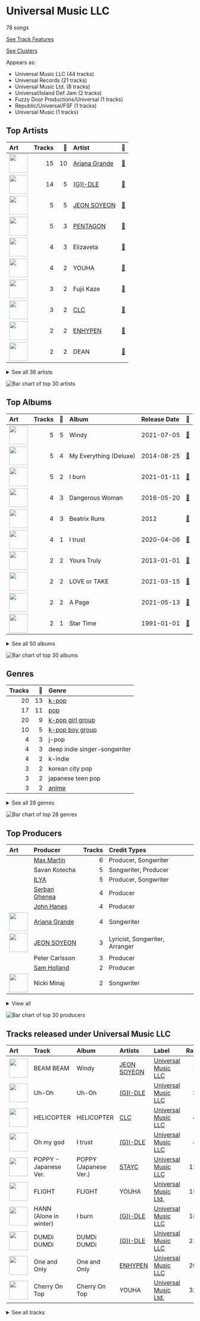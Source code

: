 # Universal Music LLC

78 songs

[See Track Features](audio_features.md)

[See Clusters](clusters/overview.md)

Appears as:
- Universal Music LLC (44 tracks)
- Universal Records (21 tracks)
- Universal Music Ltd. (8 tracks)
- Universal/Island Def Jam (2 tracks)
- Fuzzy Door Productions/Universal (1 tracks)
- Republic/Universal/FSF (1 tracks)
- Universal Music (1 tracks)

## Top Artists

| Art | Tracks | 💚 | Artist | 🔗 |
|:---|---:|---:|:---|:---|
| <img src="https://i.scdn.co/image/ab6761610000e5eb40b5c07ab77b6b1a9075fdc0" alt="" width="50" /> | 15 | 10 | [Ariana Grande](../../artists/ariana_grande/overview.md) | [🔗](https://open.spotify.com/artist/66CXWjxzNUsdJxJ2JdwvnR) |
| <img src="https://i.scdn.co/image/ab6761610000e5ebc112966f2a5abe5641abae6f" alt="" width="50" /> | 14 | 5 | [(G)I-DLE](../../artists/(g)i-dle/overview.md) | [🔗](https://open.spotify.com/artist/2AfmfGFbe0A0WsTYm0SDTx) |
| <img src="https://i.scdn.co/image/ab6761610000e5ebca842dde68f90b286bd3850e" alt="" width="50" /> | 5 | 5 | [JEON SOYEON](../../artists/jeon_soyeon/overview.md) | [🔗](https://open.spotify.com/artist/6Xg22wJOAcnvPUfk5WvODH) |
| <img src="https://i.scdn.co/image/ab6761610000e5eb7fd277fc83d7670dadb45790" alt="" width="50" /> | 5 | 3 | [PENTAGON](../../artists/pentagon/overview.md) | [🔗](https://open.spotify.com/artist/1wKpMkucynaTfG8lyPprYV) |
| <img src="https://i.scdn.co/image/ab6761610000e5eba454f0e9a4c7f464347e9cfa" alt="" width="50" /> | 4 | 3 | Elizaveta | [🔗](https://open.spotify.com/artist/2a9bCkqCkLvXM0s3uPvR7M) |
| <img src="https://i.scdn.co/image/ab6761610000e5eb258c6319f7a39c6e0a0f39de" alt="" width="50" /> | 4 | 2 | YOUHA | [🔗](https://open.spotify.com/artist/2lZFlNiQMLa2fuX3pkXcan) |
| <img src="https://i.scdn.co/image/ab6761610000e5ebc5a3e6e9027505f5cba5fdbc" alt="" width="50" /> | 3 | 2 | Fujii Kaze | [🔗](https://open.spotify.com/artist/6bDWAcdtVR3WHz2xtiIPUi) |
| <img src="https://i.scdn.co/image/ab6761610000e5eb123f438003920eced08e348d" alt="" width="50" /> | 3 | 2 | [CLC](../../artists/clc/overview.md) | [🔗](https://open.spotify.com/artist/6QyO41KctzGc70mVaVnXQO) |
| <img src="https://i.scdn.co/image/ab6761610000e5eb6a48a236a01fa62db8c7a6f6" alt="" width="50" /> | 2 | 2 | [ENHYPEN](../../artists/enhypen/overview.md) | [🔗](https://open.spotify.com/artist/5t5FqBwTcgKTaWmfEbwQY9) |
| <img src="https://i.scdn.co/image/ab6761610000e5eb0380068b5097515265c51f4b" alt="" width="50" /> | 2 | 2 | DEAN | [🔗](https://open.spotify.com/artist/3eCd0TZrBPm2n9cDG6yWfF) |


<details>
<summary>See all 36 artists</summary>

| Art | Tracks | 💚 | Artist | 🔗 |
|:---|---:|---:|:---|:---|
| <img src="https://i.scdn.co/image/ab6761610000e5eb24690a5cfac78c3ab19c1746" alt="" width="50" /> | 2 | 2 | Perfume | [🔗](https://open.spotify.com/artist/2XMxWKPKCxoLkSdpCViCnr) |
| <img src="https://i.scdn.co/image/ab6761610000e5eb5d1e7a339dc928b7e54c530c" alt="" width="50" /> | 2 | 2 | YUQI | [🔗](https://open.spotify.com/artist/22aCD8IrQZjcPgZw728QT6) |
| <img src="https://i.scdn.co/image/ab6761610000e5eb07a50f0a9a8f11e5a1102cbd" alt="" width="50" /> | 2 | 2 | Nicki Minaj | [🔗](https://open.spotify.com/artist/0hCNtLu0JehylgoiP8L4Gh) |
| <img src="https://i.scdn.co/image/ab6761610000e5eb158342aa8bb8a192c778f2a5" alt="" width="50" /> | 2 | 1 | James Brown | [🔗](https://open.spotify.com/artist/7GaxyUddsPok8BuhxN6OUW) |
| <img src="https://i.scdn.co/image/ab6761610000e5eb2e353dd3ed8f6d88521547c4" alt="" width="50" /> | 2 | 1 | TRI.BE | [🔗](https://open.spotify.com/artist/6BgYuNomEs12UIrnxhWE9a) |
| <img src="https://i.scdn.co/image/ab6761610000e5eb28c2dea644b78257ccfb4520" alt="" width="50" /> | 1 | 1 | Seth MacFarlane | [🔗](https://open.spotify.com/artist/79D4dipwR6scV8AN3dm7gW) |
| <img src="https://i.scdn.co/image/ab6761610000e5eb846662aa85d520b2442d3cd5" alt="" width="50" /> | 1 | 1 | [BIBI](../../artists/bibi/overview.md) | [🔗](https://open.spotify.com/artist/6UbmqUEgjLA6jAcXwbM1Z9) |
| <img src="https://i.scdn.co/image/ab6761610000e5eb698a6abf2897a8fc8283cc0c" alt="" width="50" /> | 1 | 1 | Iggy Azalea | [🔗](https://open.spotify.com/artist/5yG7ZAZafVaAlMTeBybKAL) |
| <img src="https://i.scdn.co/image/ab6761610000e5ebce5451b5cc60faf1992e969a" alt="" width="50" /> | 1 | 1 | Of Monsters and Men | [🔗](https://open.spotify.com/artist/4dwdTW1Lfiq0cM8nBAqIIz) |
| <img src="https://i.scdn.co/image/ab6761610000e5ebb38a96d85b0580670123280e" alt="" width="50" /> | 1 | 1 | ZUTOMAYO | [🔗](https://open.spotify.com/artist/38WbKH6oKAZskBhqDFA8Uj) |
| <img src="https://i.scdn.co/image/ab6761610000e5eb91f0dd753c09e051675a1ca6" alt="" width="50" /> | 1 | 1 | Jessie J | [🔗](https://open.spotify.com/artist/2gsggkzM5R49q6jpPvazou) |
| <img src="https://i.scdn.co/image/ab6761610000e5eb0bae7cfd3b32b10154e0b8b3" alt="" width="50" /> | 1 | 1 | [Sara Bareilles](../../artists/sara_bareilles/overview.md) | [🔗](https://open.spotify.com/artist/2Sqr0DXoaYABbjBo9HaMkM) |
| <img src="https://i.scdn.co/image/ab6761610000e5ebe5dd1c8bf12509d766212390" alt="" width="50" /> | 1 | 1 | Gaeko | [🔗](https://open.spotify.com/artist/0tkHE1pQ5ZCgQb8WZ0ba79) |
| <img src="https://i.scdn.co/image/ab67616d0000b2733e59f3e73b99ed248ab7bae2" alt="" width="50" /> | 1 | 1 | Lee Young Ji | [🔗](https://open.spotify.com/artist/0Y2AcMPMpeuPXtPQGVvRBq) |
| <img src="https://i.scdn.co/image/ab6761610000e5ebc3cd7dc428871e8985d62b9a" alt="" width="50" /> | 1 | 1 | Ellie Goulding | [🔗](https://open.spotify.com/artist/0X2BH1fck6amBIoJhDVmmJ) |
| <img src="https://i.scdn.co/image/ab6761610000e5eb784d2270653c1d5d1cf43778" alt="" width="50" /> | 1 | 1 | [STAYC](../../artists/stayc/overview.md) | [🔗](https://open.spotify.com/artist/01XYiBYaoMJcNhPokrg0l0) |
| <img src="https://i.scdn.co/image/ab67616d0000b27313023e6f4e0e2264338eeb14" alt="" width="50" /> | 1 | 0 | Liz Gillies | [🔗](https://open.spotify.com/artist/7pLntWGInZPQxc4kXxzzjB) |
| <img src="https://i.scdn.co/image/ab6761610000e5eb3bdc84aa8946d4d06fe2e144" alt="" width="50" /> | 1 | 0 | SEKAI NO OWARI | [🔗](https://open.spotify.com/artist/7HwzlRPa9Ad0I8rK0FPzzK) |
| <img src="https://i.scdn.co/image/ab6761610000e5ebba51bae36c3e40b129f925fe" alt="" width="50" /> | 1 | 0 | Kawaguchi Yurina | [🔗](https://open.spotify.com/artist/3snqW31jInsZwoYRZTaixr) |
| <img src="https://i.scdn.co/image/ab6761610000e5eb86b13e4d2e65ebf694384ef4" alt="" width="50" /> | 1 | 0 | John Williams | [🔗](https://open.spotify.com/artist/3dRfiJ2650SZu6GbydcHNb) |
| <img src="https://i.scdn.co/image/ab6761610000e5ebd642648235ebf3460d2d1f6a" alt="" width="50" /> | 1 | 0 | [BTS](../../artists/bts/overview.md) | [🔗](https://open.spotify.com/artist/3Nrfpe0tUJi4K4DXYWgMUX) |
| <img src="https://i.scdn.co/image/9f18124c9c8b2c4071cdd7baf5ceffd6eed7b839" alt="" width="50" /> | 1 | 0 | James Brown & The Famous Flames | [🔗](https://open.spotify.com/artist/32r72WOqqRO1DtSznId7Lr) |
| <img src="https://i.scdn.co/image/ab6761610000e5ebf801e3d9ecb568a1c3c62393" alt="" width="50" /> | 1 | 0 | Zedd | [🔗](https://open.spotify.com/artist/2qxJFvFYMEDqd7ui6kSAcq) |
| <img src="https://i.scdn.co/image/ab6761610000e5eb09336dcd62a6e91e49e0a0f4" alt="" width="50" /> | 1 | 0 | BTOB | [🔗](https://open.spotify.com/artist/2hcsKca6hCfFMwwdbFvenJ) |
| <img src="https://i.scdn.co/image/ab6761610000e5eb0e75f2e6bee76a3cea21cd51" alt="" width="50" /> | 1 | 0 | TAEMIN | [🔗](https://open.spotify.com/artist/13rF01aOogvnkuQXOlgTW8) |
| <img src="https://i.scdn.co/image/ab6761610000e5eb771aebd54ce149b97c0bb971" alt="" width="50" /> | 1 | 0 | [THE BOYZ](../../artists/the_boyz/overview.md) | [🔗](https://open.spotify.com/artist/0CmvFWTX9zmMNCUi6fHtAx) |

</details>


![Bar chart of top 30 artists](../../images/labels/universal_music_llc/artists.png)

## Top Albums

| Art | Tracks | 💚 | Album | Release Date | 🔗 |
|:---|---:|---:|:---|:---|:---|
| <img src="https://i.scdn.co/image/ab67616d0000b273ed56e93fba864c231be87d65" alt="" width="50" /> | 5 | 5 | Windy | 2021-07-05 | [🔗](https://open.spotify.com/album/1lv92CIVZbB2BsHmIx7qJf) |
| <img src="https://i.scdn.co/image/ab67616d0000b273deec12a28d1e336c5052e9aa" alt="" width="50" /> | 5 | 4 | My Everything (Deluxe) | 2014-08-25 | [🔗](https://open.spotify.com/album/6EVYTRG1drKdO8OnIQBeEj) |
| <img src="https://i.scdn.co/image/ab67616d0000b273fb9108286103eac3d310e290" alt="" width="50" /> | 5 | 2 | I burn | 2021-01-11 | [🔗](https://open.spotify.com/album/3ma5amx5s3l1NKoWNHaMYe) |
| <img src="https://i.scdn.co/image/ab67616d0000b273628d506d5bddb09099db242c" alt="" width="50" /> | 4 | 3 | Dangerous Woman | 2016-05-20 | [🔗](https://open.spotify.com/album/3pdKKSqqLVIKmRTGw0x2N7) |
| <img src="https://i.scdn.co/image/ab67616d0000b273156f329b3c2b3ce752d9e614" alt="" width="50" /> | 4 | 3 | Beatrix Runs | 2012 | [🔗](https://open.spotify.com/album/7HsPaYQbCYnxosF5WiSlEA) |
| <img src="https://i.scdn.co/image/ab67616d0000b273664020dc5b2af2d454ffa2d4" alt="" width="50" /> | 4 | 1 | I trust | 2020-04-06 | [🔗](https://open.spotify.com/album/57sl8AvqVqm4Fadre0z8FQ) |
| <img src="https://i.scdn.co/image/ab67616d0000b2734bb9f35da9ff34b1e2314d8e" alt="" width="50" /> | 2 | 2 | Yours Truly | 2013-01-01 | [🔗](https://open.spotify.com/album/5xSvNPstcxHtR4ap2vvN8A) |
| <img src="https://i.scdn.co/image/ab67616d0000b2733fe0e026d4043e5d62c81328" alt="" width="50" /> | 2 | 2 | LOVE or TAKE | 2021-03-15 | [🔗](https://open.spotify.com/album/5iu1d69dqEo9UaKpZDYoIV) |
| <img src="https://i.scdn.co/image/ab67616d0000b273cf122fa2dd2c23dcc79f7c51" alt="" width="50" /> | 2 | 2 | A Page | 2021-05-13 | [🔗](https://open.spotify.com/album/7jmRVFWYCVgx2OEC1ZQJH8) |
| <img src="https://i.scdn.co/image/ab67616d0000b273818c45ca29446e7352ba187f" alt="" width="50" /> | 2 | 1 | Star Time | 1991-01-01 | [🔗](https://open.spotify.com/album/2yuTyv0L51qvYuI5RIktlA) |


<details>
<summary>See all 50 albums</summary>

| Art | Tracks | 💚 | Album | Release Date | 🔗 |
|:---|---:|---:|:---|:---|:---|
| <img src="https://i.scdn.co/image/ab67616d0000b273c5011613476079ff2498bf4a" alt="" width="50" /> | 2 | 1 | HELICOPTER | 2020-09-02 | [🔗](https://open.spotify.com/album/1uwfxRAhW1hxclCVkzku8d) |
| <img src="https://i.scdn.co/image/ab67616d0000b27357a6f5928952c277c4407f98" alt="" width="50" /> | 2 | 0 | love you more, | 2022-08-25 | [🔗](https://open.spotify.com/album/3g2OiEeQKfggUe6ViYeLSC) |
| <img src="https://i.scdn.co/image/ab67616d0000b2730c053ee476f7ce576369241e" alt="" width="50" /> | 2 | 0 | Christmas Kisses | 2013-01-01 | [🔗](https://open.spotify.com/album/5MfeQZrrNfMqcaq03U9qOr) |
| <img src="https://i.scdn.co/image/ab67616d0000b273ced490e566f828ee9ca8d263" alt="" width="50" /> | 1 | 1 | 潜潜話 | 2019-10-29 | [🔗](https://open.spotify.com/album/4myzXA54fPm89hpW41YkOS) |
| <img src="https://i.scdn.co/image/ab67616d0000b273da0376db6b1c5562ab8f5b29" alt="" width="50" /> | 1 | 1 | WE:TH | 2020-10-12 | [🔗](https://open.spotify.com/album/1ASYbBYBwV6Rcfc2ycqmlK) |
| <img src="https://i.scdn.co/image/ab67616d0000b273f120cb333f68365ee0195cb6" alt="" width="50" /> | 1 | 1 | W.A.Y | 2023-02-14 | [🔗](https://open.spotify.com/album/7iidKsHRHGmJ1tAMz8tvZo) |
| <img src="https://i.scdn.co/image/ab67616d0000b27363c22b0fbe7426efcf5f86e6" alt="" width="50" /> | 1 | 1 | Uh-Oh | 2019-06-26 | [🔗](https://open.spotify.com/album/3PzrNuMGWGpp8WOfrmpkaU) |
| <img src="https://i.scdn.co/image/ab67616d0000b2739d7610ec7724bad4e6c9e499" alt="" width="50" /> | 1 | 1 | POPPY (Japanese Ver.) | 2022-11-16 | [🔗](https://open.spotify.com/album/2nei1QXcpDotdoMz3IQxr4) |
| <img src="https://i.scdn.co/image/ab67616d0000b273379ddd38212be64d41e7250f" alt="" width="50" /> | 1 | 1 | One and Only | 2023-07-11 | [🔗](https://open.spotify.com/album/5LGe47qZJTNwtM8gUfT7Mx) |
| <img src="https://i.scdn.co/image/ab67616d0000b273cb3f67e8026e2e493a1e8262" alt="" width="50" /> | 1 | 1 | My Head Is An Animal | 2012-01-01 | [🔗](https://open.spotify.com/album/4p9dVvZDaZliSjTCbFRhJy) |
| <img src="https://i.scdn.co/image/ab67616d0000b273913c7a28b9dbce0ec35a7045" alt="" width="50" /> | 1 | 1 | Music Is Better Than Words | 2011-01-01 | [🔗](https://open.spotify.com/album/6VojJdbXviFkMuemAQ2Ivo) |
| <img src="https://i.scdn.co/image/ab67616d0000b27396e164f0c5aac83148bb8f24" alt="" width="50" /> | 1 | 1 | LEVEL3 | 2013-10-16 | [🔗](https://open.spotify.com/album/2DdXcewGp8Akqutak3yLDg) |
| <img src="https://i.scdn.co/image/ab67616d0000b27393f551abf615209c537fb4d4" alt="" width="50" /> | 1 | 1 | Kirari Remixes (Asia Edition) | 2022-01-14 | [🔗](https://open.spotify.com/album/2OXwORzPU4tm1Skiv6l9KT) |
| <img src="https://i.scdn.co/image/ab67616d0000b27322805a1b17e41ae357bd98bc" alt="" width="50" /> | 1 | 1 | HELP EVER HURT NEVER | 2020-05-20 | [🔗](https://open.spotify.com/album/1OojCidx0eoPKch2M0Kz31) |
| <img src="https://i.scdn.co/image/ab67616d0000b2737aa30221d9dbc1271bae1b05" alt="" width="50" /> | 1 | 1 | GAME | 2008 | [🔗](https://open.spotify.com/album/6kzdxF5o6XpDNTLVVdjoMj) |
| <img src="https://i.scdn.co/image/ab67616d0000b273d6ec808748fa5b0c2d3a6618" alt="" width="50" /> | 1 | 1 | Focus | 2015-10-30 | [🔗](https://open.spotify.com/album/3IGM1sXYke2UGII2DORrof) |
| <img src="https://i.scdn.co/image/ab67616d0000b2736cd9798b6ace10ff98d1abdd" alt="" width="50" /> | 1 | 1 | Fifty Shades Freed (Original Motion Picture Soundtrack) | 2018-02-09 | [🔗](https://open.spotify.com/album/4w0N1CaZwQ5RPIuawqlYyy) |
| <img src="https://i.scdn.co/image/ab67616d0000b273cbcd67f202be276ccda69ab3" alt="" width="50" /> | 1 | 1 | FLIGHT | 2023-10-17 | [🔗](https://open.spotify.com/album/079CeHOeWqD0AUwmPUIhXv) |
| <img src="https://i.scdn.co/image/ab67616d0000b2732ca65c45697e473a0d9d1711" alt="" width="50" /> | 1 | 1 | Devil | 2019-09-06 | [🔗](https://open.spotify.com/album/1HpLXN8RRy1lHO3jckCTkN) |
| <img src="https://i.scdn.co/image/ab67616d0000b2736080e2389dee3e57f00ccc69" alt="" width="50" /> | 1 | 1 | DUMDi DUMDi | 2020-08-03 | [🔗](https://open.spotify.com/album/0NC6QFvAc9H9r5iov9QwjK) |
| <img src="https://i.scdn.co/image/ab67616d0000b273058833119cfac69bc09b11a2" alt="" width="50" /> | 1 | 1 | DIE 4 YOU | 2023-11-18 | [🔗](https://open.spotify.com/album/0FMkdX3YNx7Ez7pv3XRGzr) |
| <img src="https://i.scdn.co/image/ab67616d0000b273a27cc2d12832101090ab0363" alt="" width="50" /> | 1 | 1 | Cherry On Top | 2021-08-10 | [🔗](https://open.spotify.com/album/7sEDri9xLbg6a27CPoD1v2) |
| <img src="https://i.scdn.co/image/ab67616d0000b273715d1b4d21f0ca40a8e95840" alt="" width="50" /> | 1 | 1 | Always | 2022-02-21 | [🔗](https://open.spotify.com/album/0kwAgLzLnzQxaKcdubyaMh) |
| <img src="https://i.scdn.co/image/ab67616d0000b27318974569625e8449a5497ef3" alt="" width="50" /> | 1 | 1 | 130 Mood : TRBL | 2016-03-25 | [🔗](https://open.spotify.com/album/1MW3txTS49ZGvyLi0fziLU) |
| <img src="https://i.scdn.co/image/ab67616d0000b273dbd5c6e6e365a3e70832780d" alt="" width="50" /> | 1 | 0 | さよならひとり | 2016-07-27 | [🔗](https://open.spotify.com/album/0VOMzswFy3fFsOb1tYs1Wd) |
| <img src="https://i.scdn.co/image/ab67616d0000b27358870b3abb0ff43e5948c912" alt="" width="50" /> | 1 | 0 | i'M THE TREND | 2020-07-07 | [🔗](https://open.spotify.com/album/03TbZLPSRsHWX11umzK4qf) |
| <img src="https://i.scdn.co/image/ab67616d0000b27350ca782144d408e0c3ab2b7a" alt="" width="50" /> | 1 | 0 | Universe : The Black Hall | 2020-02-12 | [🔗](https://open.spotify.com/album/7KrRT3DMomHHFtRCdK6sPs) |
| <img src="https://i.scdn.co/image/ab67616d0000b2736204faea5f69bf8179ba88ee" alt="" width="50" /> | 1 | 0 | THE BOYZ 2ND ALBUM [PHANTASY] Pt.1 Christmas In August | 2023-08-07 | [🔗](https://open.spotify.com/album/7EsdmjxUU6xb2SGBknai9b) |
| <img src="https://i.scdn.co/image/ab67616d0000b273a1db745e63940bc06985dea5" alt="" width="50" /> | 1 | 0 | Santa Tell Me | 2014-11-24 | [🔗](https://open.spotify.com/album/27MNgBEnLCKoafz1g2Zu97) |
| <img src="https://i.scdn.co/image/ab67616d0000b2730b6ab2f6b02f2a9e6713b47d" alt="" width="50" /> | 1 | 0 | SUM(ME:R) | 2019-07-17 | [🔗](https://open.spotify.com/album/4hlhRlDPvdfc7hQoD8gxZ1) |
| <img src="https://i.scdn.co/image/ab67616d0000b273da9c76ed020a7894443a3f97" alt="" width="50" /> | 1 | 0 | MAP OF THE SOUL : 7 ~ THE JOURNEY ~ | 2020-07-14 | [🔗](https://open.spotify.com/album/1nScVw87kRJiT2bg2Kswhp) |
| <img src="https://i.scdn.co/image/ab67616d0000b2737bc73fff9f3787c1d8a23167" alt="" width="50" /> | 1 | 0 | Look At Me | 2022-03-21 | [🔗](https://open.spotify.com/album/3mp41Up4LNhAVLGxl7BAUR) |
| <img src="https://i.scdn.co/image/ab67616d0000b2739e16930796a07f1195002389" alt="" width="50" /> | 1 | 0 | LOVE ALL SERVE ALL | 2022-03-23 | [🔗](https://open.spotify.com/album/7Ip9X7pnkhJ4cwDoBnvneD) |
| <img src="https://i.scdn.co/image/ab67616d0000b27303611decaac95320f5549cec" alt="" width="50" /> | 1 | 0 | LEVIOSA | 2022-08-09 | [🔗](https://open.spotify.com/album/6ORQnWLnQLERhWhA3ON2Z5) |
| <img src="https://i.scdn.co/image/ab67616d0000b2734ff1d54536f86d8f9c912efa" alt="" width="50" /> | 1 | 0 | LATATA (English Ver.) | 2020-05-15 | [🔗](https://open.spotify.com/album/0tM1Pr6hTKBNJEyLSft1Fs) |
| <img src="https://i.scdn.co/image/ab67616d0000b27334222e48d075ace5ed2c2e9e" alt="" width="50" /> | 1 | 0 | Jurassic Park (Soundtrack) | 1993-01-01 | [🔗](https://open.spotify.com/album/1PgeYPKQY9H5pxHGJa5izY) |
| <img src="https://i.scdn.co/image/ab67616d0000b273c813101657895c26f990b719" alt="" width="50" /> | 1 | 0 | I Got You (I Feel Good) | 1966-02-01 | [🔗](https://open.spotify.com/album/5UqTOjkfRMzkORwpeOWtt3) |
| <img src="https://i.scdn.co/image/ab67616d0000b2733e94f2b2c3303120be19210b" alt="" width="50" /> | 1 | 0 | Habit | 2022-04-28 | [🔗](https://open.spotify.com/album/690rpRAbQW5LNPrbP27M9U) |
| <img src="https://i.scdn.co/image/ab67616d0000b273cdfed2bbb2b83cccff253f54" alt="" width="50" /> | 1 | 0 | HWAA | 2021-01-27 | [🔗](https://open.spotify.com/album/1M1d5bzsGhY2JOVD2AU29G) |
| <img src="https://i.scdn.co/image/ab67616d0000b2739cbfec319f493499b31fba46" alt="" width="50" /> | 1 | 0 | 4U : OUTSIDE | 2021-08-30 | [🔗](https://open.spotify.com/album/6aS3GtElkkgThSwtC9usiA) |

</details>


![Bar chart of top 30 albums](../../images/labels/universal_music_llc/albums.png)

## Genres

| Tracks | 💚 | Genre |
|---:|---:|:---|
| 20 | 13 | [k-pop](../../genres/k-pop/overview.md) |
| 17 | 11 | [pop](../../genres/pop/overview.md) |
| 20 | 9 | [k-pop girl group](../../genres/k-pop_girl_group/overview.md) |
| 10 | 5 | [k-pop boy group](../../genres/k-pop_boy_group/overview.md) |
| 4 | 3 | j-pop |
| 4 | 3 | deep indie singer-songwriter |
| 4 | 2 | k-indie |
| 3 | 2 | korean city pop |
| 3 | 2 | japanese teen pop |
| 3 | 2 | [anime](../../genres/anime/overview.md) |


<details>
<summary>See all 28 genres</summary>

| Tracks | 💚 | Genre |
|---:|---:|:---|
| 2 | 2 | picopop |
| 2 | 2 | metropopolis |
| 2 | 2 | [korean r&b](../../genres/korean_r_b/overview.md) |
| 2 | 2 | japanese electropop |
| 2 | 2 | j-pop girl group |
| 2 | 2 | j-idol |
| 2 | 2 | bitpop |
| 3 | 1 | [soul](../../genres/soul/overview.md) |
| 2 | 1 | [vocal jazz](../../genres/vocal_jazz/overview.md) |
| 2 | 1 | funk |
| 1 | 1 | [uk pop](../../genres/uk_pop/overview.md) |
| 1 | 1 | stomp and holler |
| 1 | 1 | [modern rock](../../genres/modern_rock/overview.md) |
| 1 | 1 | indietronica |
| 1 | 1 | folk-pop |
| 1 | 1 | [dance pop](../../genres/dance_pop/overview.md) |
| 1 | 0 | [soundtrack](../../genres/soundtrack/overview.md) |
| 1 | 0 | orchestral soundtrack |

</details>


![Bar chart of top 28 genres](../../images/labels/universal_music_llc/genres.png)

## Top Producers

| Art | Producer | Tracks | Credit Types |
|:---|:---|---:|:---|
| | [Max Martin](../../producers/max_martin/overview.md) | 6 | Producer, Songwriter |
| | Savan Kotecha | 5 | Songwriter, Producer |
| | [ILYA](../../producers/ilya/overview.md) | 5 | Producer, Songwriter |
| | [Serban Ghenea](../../producers/serban_ghenea/overview.md) | 4 | Producer |
| | [John Hanes](../../producers/john_hanes/overview.md) | 4 | Producer |
| <img src="https://i.scdn.co/image/ab6761610000e5eb40b5c07ab77b6b1a9075fdc0" alt="" width="50" /> | [Ariana Grande](../../artists/ariana_grande/overview.md) | 4 | Songwriter |
| <img src="https://i.scdn.co/image/ab6761610000e5ebca842dde68f90b286bd3850e" alt="" width="50" /> | [JEON SOYEON](../../artists/jeon_soyeon/overview.md) | 3 | Lyricist, Songwriter, Arranger |
| | Peter Carlsson | 3 | Producer |
| | [Sam Holland](../../producers/sam_holland/overview.md) | 2 | Producer |
| <img src="https://i.scdn.co/image/ab6761610000e5eb07a50f0a9a8f11e5a1102cbd" alt="" width="50" /> | Nicki Minaj | 2 | Songwriter |


<details>
<summary>View all</summary>

| Art | Producer | Tracks | Credit Types |
|:---|:---|---:|:---|
| | 전부연 (Jeon, Bu-yeon) | 2 | Producer |
| | [Shellback](../../producers/shellback/overview.md) | 2 | Producer |
| | Khristopher Riddick-Tynes | 2 | Producer, Songwriter |
| | Antonio Dixon | 2 | Arranger, Producer, Songwriter |
| | 中田ヤスタカ (Nakata, Yasutaka) | 2 | Arranger, Lyricist, Songwriter |
| | 최예지 (Choi, Ye-ji) | 2 | Producer |
| <img src="https://i.scdn.co/image/ab6761610000e5eb149ebd20c454545fc4fb7487" alt="" width="50" /> | Victoria Monét | 2 | Producer, Songwriter |
| | Babyface | 2 | Producer, Songwriter |
| | TBHits | 2 | Producer, Songwriter |
| | Paul Boutin | 2 | Producer |
| <img src="https://i.scdn.co/image/ab6761610000e5ebc5a3e6e9027505f5cba5fdbc" alt="" width="50" /> | Fujii Kaze | 1 | Lyricist, Songwriter |
| | Andrew Watt | 1 | Songwriter |
| | Randy Ellis | 1 | Arranger |
| | will.b | 1 | Songwriter |
| | Dennis Jenkins | 1 | Songwriter |
| | MooF | 1 | Arranger, Songwriter |
| | 板井直樹 (Itai, Naoki) | 1 | Arranger |
| | Rami | 1 | Producer, Songwriter |
| | Giorgio Tuinfort | 1 | Producer, Songwriter |
| | Ragnar þórhallsson (Ragnar þórhallsson) | 1 | Songwriter |
| | Tayla Parx | 1 | Songwriter |
| | [블랙아이드필승 (Black Eyed Pilseung)](../../producers/블랙아이드필승_(black_eyed_pilseung)/overview.md) | 1 | Songwriter |
| | 고현정 (Go, Hyeon-Jeong) | 1 | Producer |
| | 안예은 (Ahn, Ye Eun) | 1 | Arranger, Lyricist, Songwriter |
| | [Pop Time](../../producers/pop_time/overview.md) | 1 | Arranger, Songwriter |
| | Craig Silvey | 1 | Producer |
| | DRK | 1 | Producer |
| | Jaycen Joshua | 1 | Producer |
| | Carl Falk | 1 | Producer, Songwriter |
| | [FLYT](../../producers/flyt/overview.md) | 1 | Arranger, Songwriter |
| | Bobby Byrd | 1 | Songwriter |
| | ACAね (ACANE) | 1 | Lyricist, Songwriter |
| | 신재빈 (Shin, Jae Bin) | 1 | Producer |
| | Johan Carlsson | 1 | Songwriter |
| <img src="https://i.scdn.co/image/ab6761610000e5ebce5451b5cc60faf1992e969a" alt="" width="50" /> | Of Monsters and Men | 1 | Producer |
| | Jimmy Van Heusen | 1 | Songwriter |
| | [정은경 (Jung, Eun-Kyung)](../../producers/정은경_(jung,_eun-kyung)/overview.md) | 1 | Producer |
| | Peter Svensson | 1 | Songwriter |
| | JUNE | 1 | Arranger, Songwriter |
| | Patrick "j.Que" Smith | 1 | Songwriter |
| | Bill Meyers | 1 | Arranger |
| | [라도 (Rado)](../../producers/라도_(rado)/overview.md) | 1 | Arranger |
| <img src="https://i.scdn.co/image/ab6761610000e5eb158342aa8bb8a192c778f2a5" alt="" width="50" /> | James Brown | 1 | Producer, Songwriter |
| | Travis Sayles | 1 | Producer, Songwriter |
| <img src="https://i.scdn.co/image/ab6761610000e5ebb38a96d85b0580670123280e" alt="" width="50" /> | ZUTOMAYO | 1 | Producer |
| | Ron Lenhoff | 1 | Songwriter |
| | BreadBeat | 1 | Arranger |
| | Aron Arnarsson | 1 | Producer |
| | Roahn Hylton | 1 | Songwriter |
| | Ali Payami | 1 | Producer, Songwriter |
| | David Buckley | 1 | Arranger |
| | Ali Tamposi | 1 | Songwriter |
| <img src="https://i.scdn.co/image/ab6761610000e5ebf150017ca69c8793503c2d4f" alt="" width="50" /> | David Guetta | 1 | Songwriter |
| <img src="https://i.scdn.co/image/ab6761610000e5eb698a6abf2897a8fc8283cc0c" alt="" width="50" /> | Iggy Azalea | 1 | Songwriter |
| | Alexander Kronlund | 1 | Songwriter |
| | Ross Golan | 1 | Songwriter |
| | Kuk Harrell | 1 | Producer |
| | Gregg Rominiecki | 1 | Producer |
| | Co-sho | 1 | Lyricist |
| | Eric Weaver | 1 | Producer |
| | The Rascals | 1 | Producer |
| | Matt Squire | 1 | Producer |
| | Nanna Bryndís Hilmarsdóttir (Nanna Bryndís Hilmarsdóttir) | 1 | Songwriter |
| | Leon Thomas | 1 | Songwriter |
| | Jon Taylor | 1 | Producer |
| | 眞武亨 (Matake, Toru) | 1 | Producer |
| | [Tony Maserati](../../producers/tony_maserati/overview.md) | 1 | Producer |
| | 조씨아저씨 (Mr. Cho) | 1 | Producer |
| | Sammy Cahn | 1 | Lyricist |
| | Rickard Göransson (Göransson, Rickard) | 1 | Producer, Songwriter |
| | 100回嘔吐 (100kaiouto) | 1 | Arranger |

</details>


![Bar chart of top 30 producers](../../images/labels/universal_music_llc/producers.png)
## Tracks released under Universal Music LLC

| Art | Track | Album | Artists | Label | Rank | 💚 | 🔗 |
|:---|:---|:---|:---|:---|---:|:---|:---|
| <img src="https://i.scdn.co/image/ab67616d0000b273ed56e93fba864c231be87d65" alt="" width="50" /> | BEAM BEAM | Windy | [JEON SOYEON](../../artists/jeon_soyeon/overview.md) | [Universal Music LLC](.) | 13 | 💚 | [🔗](https://open.spotify.com/track/1VjIS4qoyD6JS2rNZQgE00) |
| <img src="https://i.scdn.co/image/ab67616d0000b27363c22b0fbe7426efcf5f86e6" alt="" width="50" /> | Uh-Oh | Uh-Oh | [(G)I-DLE](../../artists/(g)i-dle/overview.md) | [Universal Music LLC](.) | 31 | 💚 | [🔗](https://open.spotify.com/track/1OBb2wZMXKNmtdyyejLIyL) |
| <img src="https://i.scdn.co/image/ab67616d0000b273c5011613476079ff2498bf4a" alt="" width="50" /> | HELICOPTER | HELICOPTER | [CLC](../../artists/clc/overview.md) | [Universal Music LLC](.) | 45 | 💚 | [🔗](https://open.spotify.com/track/2hJS7BdEaH9Jo8MeJujsHT) |
| <img src="https://i.scdn.co/image/ab67616d0000b273664020dc5b2af2d454ffa2d4" alt="" width="50" /> | Oh my god | I trust | [(G)I-DLE](../../artists/(g)i-dle/overview.md) | [Universal Music LLC](.) | 47 | 💚 | [🔗](https://open.spotify.com/track/2DmRXiyn03tOqKgEJXlaiJ) |
| <img src="https://i.scdn.co/image/ab67616d0000b2739d7610ec7724bad4e6c9e499" alt="" width="50" /> | POPPY - Japanese Ver. | POPPY (Japanese Ver.) | [STAYC](../../artists/stayc/overview.md) | [Universal Music LLC](.) | 120 | 💚 | [🔗](https://open.spotify.com/track/2gpwaAJnSDTevgZa4uyM0H) |
| <img src="https://i.scdn.co/image/ab67616d0000b273cbcd67f202be276ccda69ab3" alt="" width="50" /> | FLIGHT | FLIGHT | YOUHA | [Universal Music Ltd.](.) | 155 | 💚 | [🔗](https://open.spotify.com/track/1pvBm1ydKLXorYDdlIAeuj) |
| <img src="https://i.scdn.co/image/ab67616d0000b273fb9108286103eac3d310e290" alt="" width="50" /> | HANN (Alone in winter) | I burn | [(G)I-DLE](../../artists/(g)i-dle/overview.md) | [Universal Music LLC](.) | 180 | 💚 | [🔗](https://open.spotify.com/track/2qYdsdgdeMLFzpLcMQWG2W) |
| <img src="https://i.scdn.co/image/ab67616d0000b2736080e2389dee3e57f00ccc69" alt="" width="50" /> | DUMDi DUMDi | DUMDi DUMDi | [(G)I-DLE](../../artists/(g)i-dle/overview.md) | [Universal Music LLC](.) | 215 | 💚 | [🔗](https://open.spotify.com/track/2fJ70dRX7J4jiVxKUQQp7C) |
| <img src="https://i.scdn.co/image/ab67616d0000b273379ddd38212be64d41e7250f" alt="" width="50" /> | One and Only | One and Only | [ENHYPEN](../../artists/enhypen/overview.md) | [Universal Music LLC](.) | 268 | 💚 | [🔗](https://open.spotify.com/track/7dDY45rR3idfeCypFDrk0G) |
| <img src="https://i.scdn.co/image/ab67616d0000b273a27cc2d12832101090ab0363" alt="" width="50" /> | Cherry On Top | Cherry On Top | YOUHA | [Universal Music Ltd.](.) | 326 | 💚 | [🔗](https://open.spotify.com/track/6S2vJU8eHt7WpZJE3SWpTa) |


<details>
<summary>See all tracks</summary>

| Art | Track | Album | Artists | Label | Rank | 💚 | 🔗 |
|:---|:---|:---|:---|:---|---:|:---|:---|
| <img src="https://i.scdn.co/image/ab67616d0000b273f120cb333f68365ee0195cb6" alt="" width="50" /> | WITCH | W.A.Y | TRI.BE | [Universal Music Ltd.](.) | 336 | 💚 | [🔗](https://open.spotify.com/track/2jDpV2QgvMjQXydP46Ayx4) |
| <img src="https://i.scdn.co/image/ab67616d0000b2732ca65c45697e473a0d9d1711" alt="" width="50" /> | Devil | Devil | [CLC](../../artists/clc/overview.md) | [Universal Music LLC](.) | 385 | 💚 | [🔗](https://open.spotify.com/track/3aG0gbuvZ1VeVm68d4J6Yq) |
| <img src="https://i.scdn.co/image/ab67616d0000b273a1db745e63940bc06985dea5" alt="" width="50" /> | Santa Tell Me | Santa Tell Me | [Ariana Grande](../../artists/ariana_grande/overview.md) | [Universal Records](.) | 440 | | [🔗](https://open.spotify.com/track/0lizgQ7Qw35od7CYaoMBZb) |
| <img src="https://i.scdn.co/image/ab67616d0000b273ed56e93fba864c231be87d65" alt="" width="50" /> | Psycho | Windy | [JEON SOYEON](../../artists/jeon_soyeon/overview.md) | [Universal Music LLC](.) | 442 | 💚 | [🔗](https://open.spotify.com/track/57LioO1gSll1wvPDAjiET3) |
| <img src="https://i.scdn.co/image/ab67616d0000b27322805a1b17e41ae357bd98bc" alt="" width="50" /> | Shinunoga E-Wa | HELP EVER HURT NEVER | Fujii Kaze | [Universal Music LLC](.) | 468 | 💚 | [🔗](https://open.spotify.com/track/0o9zmvc5f3EFApU52PPIyW) |
| <img src="https://i.scdn.co/image/ab67616d0000b273715d1b4d21f0ca40a8e95840" alt="" width="50" /> | Always | Always | [ENHYPEN](../../artists/enhypen/overview.md) | [Universal Music LLC](.) | 484 | 💚 | [🔗](https://open.spotify.com/track/6bLZ6JV1mAGz4xfS1ZwOMV) |
| <img src="https://i.scdn.co/image/ab67616d0000b273ed56e93fba864c231be87d65" alt="" width="50" /> | Weather | Windy | [JEON SOYEON](../../artists/jeon_soyeon/overview.md) | [Universal Music LLC](.) | 526 | 💚 | [🔗](https://open.spotify.com/track/15ngHJXClzsYatjQxFVNUO) |
| <img src="https://i.scdn.co/image/ab67616d0000b273da0376db6b1c5562ab8f5b29" alt="" width="50" /> | Daisy | WE:TH | [PENTAGON](../../artists/pentagon/overview.md) | [Universal Music LLC](.) | 532 | 💚 | [🔗](https://open.spotify.com/track/14pjnaIqkpReO5D0tHofAS) |
| <img src="https://i.scdn.co/image/ab67616d0000b273deec12a28d1e336c5052e9aa" alt="" width="50" /> | Problem | My Everything (Deluxe) | [Ariana Grande](../../artists/ariana_grande/overview.md), Iggy Azalea | [Universal Records](.) | 553 | 💚 | [🔗](https://open.spotify.com/track/7vS3Y0IKjde7Xg85LWIEdP) |
| <img src="https://i.scdn.co/image/ab67616d0000b273c813101657895c26f990b719" alt="" width="50" /> | I Got You (I Feel Good) | I Got You (I Feel Good) | James Brown & The Famous Flames | [Universal Records](.) | nan | | [🔗](https://open.spotify.com/track/5haXbSJqjjM0TCJ5XkfEaC) |
| <img src="https://i.scdn.co/image/ab67616d0000b273818c45ca29446e7352ba187f" alt="" width="50" /> | Get Up (I Feel Like Being A) Sex Machine | Star Time | James Brown | [Universal/Island Def Jam](.) | nan | 💚 | [🔗](https://open.spotify.com/track/2ivdsb1RcEJjIs5tuHkUC9) |
| <img src="https://i.scdn.co/image/ab67616d0000b273818c45ca29446e7352ba187f" alt="" width="50" /> | Papa's Got A Brand New Bag | Star Time | James Brown | [Universal/Island Def Jam](.) | nan | | [🔗](https://open.spotify.com/track/00pGV4EInVd77cnOIwPTCv) |
| <img src="https://i.scdn.co/image/ab67616d0000b27334222e48d075ace5ed2c2e9e" alt="" width="50" /> | Theme From Jurassic Park - From "Jurassic Park" Soundtrack | Jurassic Park (Soundtrack) | John Williams | [Universal Music](.) | nan | | [🔗](https://open.spotify.com/track/72VjtouKhCbaBol2e7tsaQ) |
| <img src="https://i.scdn.co/image/ab67616d0000b2737aa30221d9dbc1271bae1b05" alt="" width="50" /> | チョコレイト・ディスコ | GAME | Perfume | [Universal Music LLC](.) | nan | 💚 | [🔗](https://open.spotify.com/track/3kFEX1OTRaZ5WfX3X42BQP) |
| <img src="https://i.scdn.co/image/ab67616d0000b273913c7a28b9dbce0ec35a7045" alt="" width="50" /> | Love Won't Let You Get Away | Music Is Better Than Words | Seth MacFarlane, [Sara Bareilles](../../artists/sara_bareilles/overview.md) | [Fuzzy Door Productions/Universal](.) | nan | 💚 | [🔗](https://open.spotify.com/track/5xNdKpcKqES50j78ac9woY) |
| <img src="https://i.scdn.co/image/ab67616d0000b273156f329b3c2b3ce752d9e614" alt="" width="50" /> | Dreamer | Beatrix Runs | Elizaveta | [Universal Records](.) | nan | 💚 | [🔗](https://open.spotify.com/track/6Rod4YnyLthZqnvInGlPKI) |
| <img src="https://i.scdn.co/image/ab67616d0000b273156f329b3c2b3ce752d9e614" alt="" width="50" /> | Meant | Beatrix Runs | Elizaveta | [Universal Records](.) | nan | 💚 | [🔗](https://open.spotify.com/track/0HEA0fIQiqOCQBcHd8PdXo) |
| <img src="https://i.scdn.co/image/ab67616d0000b273156f329b3c2b3ce752d9e614" alt="" width="50" /> | Nightflyers | Beatrix Runs | Elizaveta | [Universal Records](.) | nan | | [🔗](https://open.spotify.com/track/2IJIZnAmBgkbohDRZDIMl5) |
| <img src="https://i.scdn.co/image/ab67616d0000b273156f329b3c2b3ce752d9e614" alt="" width="50" /> | Odi Et Amo | Beatrix Runs | Elizaveta | [Universal Records](.) | nan | 💚 | [🔗](https://open.spotify.com/track/24wPBY34rV79iESLYdpsRH) |
| <img src="https://i.scdn.co/image/ab67616d0000b273cb3f67e8026e2e493a1e8262" alt="" width="50" /> | Little Talks | My Head Is An Animal | Of Monsters and Men | [Universal Records](.) | nan | 💚 | [🔗](https://open.spotify.com/track/2ihCaVdNZmnHZWt0fvAM7B) |
| <img src="https://i.scdn.co/image/ab67616d0000b2730c053ee476f7ce576369241e" alt="" width="50" /> | Last Christmas | Christmas Kisses | [Ariana Grande](../../artists/ariana_grande/overview.md) | [Universal Records](.) | nan | | [🔗](https://open.spotify.com/track/5xDrO9DEDJGUQGfyoHvgDJ) |
| <img src="https://i.scdn.co/image/ab67616d0000b2730c053ee476f7ce576369241e" alt="" width="50" /> | Santa Baby | Christmas Kisses | [Ariana Grande](../../artists/ariana_grande/overview.md), Liz Gillies | [Universal Records](.) | nan | | [🔗](https://open.spotify.com/track/6YJdPrH3i2POzu7hdHIRrb) |
| <img src="https://i.scdn.co/image/ab67616d0000b2734bb9f35da9ff34b1e2314d8e" alt="" width="50" /> | Baby I | Yours Truly | [Ariana Grande](../../artists/ariana_grande/overview.md) | [Universal Records](.) | nan | 💚 | [🔗](https://open.spotify.com/track/6EIsMa5lbvljYxqCkjZVDi) |
| <img src="https://i.scdn.co/image/ab67616d0000b2734bb9f35da9ff34b1e2314d8e" alt="" width="50" /> | Honeymoon Avenue | Yours Truly | [Ariana Grande](../../artists/ariana_grande/overview.md) | [Universal Records](.) | nan | 💚 | [🔗](https://open.spotify.com/track/2ofOe2OaXFpZF5ETbsc7Qu) |
| <img src="https://i.scdn.co/image/ab67616d0000b27396e164f0c5aac83148bb8f24" alt="" width="50" /> | だいじょばない | LEVEL3 | Perfume | [Universal Music LLC](.) | nan | 💚 | [🔗](https://open.spotify.com/track/24UeVxRQCinBJtTwWT1158) |
| <img src="https://i.scdn.co/image/ab67616d0000b273deec12a28d1e336c5052e9aa" alt="" width="50" /> | Bang Bang | My Everything (Deluxe) | Jessie J, [Ariana Grande](../../artists/ariana_grande/overview.md), Nicki Minaj | [Universal Records](.) | nan | 💚 | [🔗](https://open.spotify.com/track/466s1BacUmiRdR3ISvNjyx) |
| <img src="https://i.scdn.co/image/ab67616d0000b273deec12a28d1e336c5052e9aa" alt="" width="50" /> | Break Free | My Everything (Deluxe) | [Ariana Grande](../../artists/ariana_grande/overview.md), Zedd | [Universal Records](.) | nan | | [🔗](https://open.spotify.com/track/12KUFSHFgT0XCoiSlvdQi4) |
| <img src="https://i.scdn.co/image/ab67616d0000b273deec12a28d1e336c5052e9aa" alt="" width="50" /> | My Everything | My Everything (Deluxe) | [Ariana Grande](../../artists/ariana_grande/overview.md) | [Universal Records](.) | nan | 💚 | [🔗](https://open.spotify.com/track/4eumFsTnduH3zRfaASoAPs) |
| <img src="https://i.scdn.co/image/ab67616d0000b273deec12a28d1e336c5052e9aa" alt="" width="50" /> | One Last Time | My Everything (Deluxe) | [Ariana Grande](../../artists/ariana_grande/overview.md) | [Universal Records](.) | nan | 💚 | [🔗](https://open.spotify.com/track/7xoUc6faLbCqZO6fQEYprd) |
| <img src="https://i.scdn.co/image/ab67616d0000b273d6ec808748fa5b0c2d3a6618" alt="" width="50" /> | Focus | Focus | [Ariana Grande](../../artists/ariana_grande/overview.md) | [Universal Records](.) | nan | 💚 | [🔗](https://open.spotify.com/track/1cdzfFjEbUbgTm5nv3FgXR) |
| <img src="https://i.scdn.co/image/ab67616d0000b27318974569625e8449a5497ef3" alt="" width="50" /> | D (Half Moon) | 130 Mood : TRBL | DEAN, Gaeko | [Universal Music Ltd.](.) | nan | 💚 | [🔗](https://open.spotify.com/track/3uA8SjMyDtwtt0jLPMQbVD) |
| <img src="https://i.scdn.co/image/ab67616d0000b273628d506d5bddb09099db242c" alt="" width="50" /> | Dangerous Woman | Dangerous Woman | [Ariana Grande](../../artists/ariana_grande/overview.md) | [Universal Records](.) | nan | 💚 | [🔗](https://open.spotify.com/track/6RUhbFEhrvGISaQ8u2j2JN) |
| <img src="https://i.scdn.co/image/ab67616d0000b273628d506d5bddb09099db242c" alt="" width="50" /> | Greedy | Dangerous Woman | [Ariana Grande](../../artists/ariana_grande/overview.md) | [Universal Records](.) | nan | | [🔗](https://open.spotify.com/track/1FFUXkoWIc9of8yOscGiaC) |
| <img src="https://i.scdn.co/image/ab67616d0000b273628d506d5bddb09099db242c" alt="" width="50" /> | Into You | Dangerous Woman | [Ariana Grande](../../artists/ariana_grande/overview.md) | [Universal Records](.) | nan | 💚 | [🔗](https://open.spotify.com/track/63y6xWR4gXz7bnUGOk8iI6) |
| <img src="https://i.scdn.co/image/ab67616d0000b273628d506d5bddb09099db242c" alt="" width="50" /> | Side To Side | Dangerous Woman | [Ariana Grande](../../artists/ariana_grande/overview.md), Nicki Minaj | [Universal Records](.) | nan | 💚 | [🔗](https://open.spotify.com/track/43bCmCI0nSgcT7QdMXY6LV) |
| <img src="https://i.scdn.co/image/ab67616d0000b273dbd5c6e6e365a3e70832780d" alt="" width="50" /> | さよならひとり | さよならひとり | TAEMIN | [Universal Music LLC](.) | nan | | [🔗](https://open.spotify.com/track/4ltAvuYuC8PNKAStXiWouZ) |
| <img src="https://i.scdn.co/image/ab67616d0000b2736cd9798b6ace10ff98d1abdd" alt="" width="50" /> | Love Me Like You Do | Fifty Shades Freed (Original Motion Picture Soundtrack) | Ellie Goulding | FSF, [Republic Records](../republic_records), [Universal Music LLC](.) | nan | 💚 | [🔗](https://open.spotify.com/track/0Cy7wt6IlRfBPHXXjmZbcP) |
| <img src="https://i.scdn.co/image/ab67616d0000b2730b6ab2f6b02f2a9e6713b47d" alt="" width="50" /> | Humph! | SUM(ME:R) | [PENTAGON](../../artists/pentagon/overview.md) | [Universal Music LLC](.) | nan | | [🔗](https://open.spotify.com/track/0m3W71Oliiv3gQWXi2YAmJ) |
| <img src="https://i.scdn.co/image/ab67616d0000b273ced490e566f828ee9ca8d263" alt="" width="50" /> | 脳裏上のクラッカー | 潜潜話 | ZUTOMAYO | [Universal Music LLC](.) | nan | 💚 | [🔗](https://open.spotify.com/track/3FRU8JI3EK9G7hXSP3P4R8) |
| <img src="https://i.scdn.co/image/ab67616d0000b27350ca782144d408e0c3ab2b7a" alt="" width="50" /> | Dr. BeBe | Universe : The Black Hall | [PENTAGON](../../artists/pentagon/overview.md) | [Universal Music LLC](.) | nan | | [🔗](https://open.spotify.com/track/2z0LVG9G2SpFaT5bHyWwjK) |
| <img src="https://i.scdn.co/image/ab67616d0000b273664020dc5b2af2d454ffa2d4" alt="" width="50" /> | LION | I trust | [(G)I-DLE](../../artists/(g)i-dle/overview.md) | [Universal Music LLC](.) | nan | | [🔗](https://open.spotify.com/track/40OyiVO9NtBg9R2Gpwxs3u) |
| <img src="https://i.scdn.co/image/ab67616d0000b273664020dc5b2af2d454ffa2d4" alt="" width="50" /> | Luv U | I trust | [(G)I-DLE](../../artists/(g)i-dle/overview.md) | [Universal Music LLC](.) | nan | | [🔗](https://open.spotify.com/track/2Mvdcda3pVMDASD7oZWPr4) |
| <img src="https://i.scdn.co/image/ab67616d0000b273664020dc5b2af2d454ffa2d4" alt="" width="50" /> | Oh my god - English Version | I trust | [(G)I-DLE](../../artists/(g)i-dle/overview.md) | [Universal Music LLC](.) | nan | | [🔗](https://open.spotify.com/track/2EJbMzocEZ6VHnZKQ8pt8H) |
| <img src="https://i.scdn.co/image/ab67616d0000b2734ff1d54536f86d8f9c912efa" alt="" width="50" /> | LATATA - English Ver. | LATATA (English Ver.) | [(G)I-DLE](../../artists/(g)i-dle/overview.md) | [Universal Music LLC](.) | nan | | [🔗](https://open.spotify.com/track/78ObrGLDjBSE2MhpfgwZt1) |
| <img src="https://i.scdn.co/image/ab67616d0000b27358870b3abb0ff43e5948c912" alt="" width="50" /> | i'M THE TREND | i'M THE TREND | [(G)I-DLE](../../artists/(g)i-dle/overview.md) | [Universal Music LLC](.) | nan | | [🔗](https://open.spotify.com/track/5Fkkhd5Sy1dCBkKdXLQl4U) |
| <img src="https://i.scdn.co/image/ab67616d0000b273da9c76ed020a7894443a3f97" alt="" width="50" /> | Stay Gold | MAP OF THE SOUL : 7 ~ THE JOURNEY ~ | [BTS](../../artists/bts/overview.md) | [Universal Music LLC](.) | nan | | [🔗](https://open.spotify.com/track/3Ys2PYl1wyPKQIwyqhP9cQ) |
| <img src="https://i.scdn.co/image/ab67616d0000b273c5011613476079ff2498bf4a" alt="" width="50" /> | HELICOPTER - English Version | HELICOPTER | [CLC](../../artists/clc/overview.md) | [Universal Music LLC](.) | nan | | [🔗](https://open.spotify.com/track/3yHAVLtQy5ppBbuTUUhrlu) |
| <img src="https://i.scdn.co/image/ab67616d0000b273fb9108286103eac3d310e290" alt="" width="50" /> | DAHLIA | I burn | [(G)I-DLE](../../artists/(g)i-dle/overview.md) | [Universal Music LLC](.) | nan | | [🔗](https://open.spotify.com/track/2CxgY4VvTNA0bG2nVtmgPg) |
| <img src="https://i.scdn.co/image/ab67616d0000b273fb9108286103eac3d310e290" alt="" width="50" /> | HWAA | I burn | [(G)I-DLE](../../artists/(g)i-dle/overview.md) | [Universal Music LLC](.) | nan | 💚 | [🔗](https://open.spotify.com/track/5FiXhM80sP4yg6tEnHkZZn) |
| <img src="https://i.scdn.co/image/ab67616d0000b273fb9108286103eac3d310e290" alt="" width="50" /> | LOST | I burn | [(G)I-DLE](../../artists/(g)i-dle/overview.md) | [Universal Music LLC](.) | nan | | [🔗](https://open.spotify.com/track/2hONcl7rn6TCopbykEoyXH) |
| <img src="https://i.scdn.co/image/ab67616d0000b273fb9108286103eac3d310e290" alt="" width="50" /> | MOON | I burn | [(G)I-DLE](../../artists/(g)i-dle/overview.md) | [Universal Music LLC](.) | nan | | [🔗](https://open.spotify.com/track/3uOeutrLztSX6lU0b0et3B) |
| <img src="https://i.scdn.co/image/ab67616d0000b273cdfed2bbb2b83cccff253f54" alt="" width="50" /> | HWAA - English Version | HWAA | [(G)I-DLE](../../artists/(g)i-dle/overview.md) | [Universal Music LLC](.) | nan | | [🔗](https://open.spotify.com/track/5OdnfBqdFDpew4yKwfgZQu) |
| <img src="https://i.scdn.co/image/ab67616d0000b2733fe0e026d4043e5d62c81328" alt="" width="50" /> | Boy in time - HUI Solo | LOVE or TAKE | [PENTAGON](../../artists/pentagon/overview.md) | [Universal Music LLC](.) | nan | 💚 | [🔗](https://open.spotify.com/track/6RQ7IDXf8kKcSYYugGoJZf) |
| <img src="https://i.scdn.co/image/ab67616d0000b2733fe0e026d4043e5d62c81328" alt="" width="50" /> | DO or NOT | LOVE or TAKE | [PENTAGON](../../artists/pentagon/overview.md) | [Universal Music LLC](.) | nan | 💚 | [🔗](https://open.spotify.com/track/6AE0npeqcZIebU2EN7jMtL) |
| <img src="https://i.scdn.co/image/ab67616d0000b273cf122fa2dd2c23dcc79f7c51" alt="" width="50" /> | Bonnie & Clyde | A Page | YUQI | [Universal Music LLC](.) | nan | 💚 | [🔗](https://open.spotify.com/track/21aIsunB7PfZI0vlIoaJPh) |
| <img src="https://i.scdn.co/image/ab67616d0000b273cf122fa2dd2c23dcc79f7c51" alt="" width="50" /> | Giant | A Page | YUQI | [Universal Music LLC](.) | nan | 💚 | [🔗](https://open.spotify.com/track/3p8low79RQzkixDlIngBTT) |
| <img src="https://i.scdn.co/image/ab67616d0000b273ed56e93fba864c231be87d65" alt="" width="50" /> | Is this bad b****** number? | Windy | [JEON SOYEON](../../artists/jeon_soyeon/overview.md), [BIBI](../../artists/bibi/overview.md), Lee Young Ji | [Universal Music LLC](.) | nan | 💚 | [🔗](https://open.spotify.com/track/5xTy9p0IXI8lRaU6iLGikC) |
| <img src="https://i.scdn.co/image/ab67616d0000b273ed56e93fba864c231be87d65" alt="" width="50" /> | Quit | Windy | [JEON SOYEON](../../artists/jeon_soyeon/overview.md) | [Universal Music LLC](.) | nan | 💚 | [🔗](https://open.spotify.com/track/54y2W3EYYsSnyqL1rinbJb) |
| <img src="https://i.scdn.co/image/ab67616d0000b2739cbfec319f493499b31fba46" alt="" width="50" /> | Outsider | 4U : OUTSIDE | BTOB | [Universal Music LLC](.) | nan | | [🔗](https://open.spotify.com/track/3NIuhONwDFEwjcekOat7mL) |
| <img src="https://i.scdn.co/image/ab67616d0000b27393f551abf615209c537fb4d4" alt="" width="50" /> | きらり | Kirari Remixes (Asia Edition) | Fujii Kaze | [Universal Music LLC](.) | nan | 💚 | [🔗](https://open.spotify.com/track/51oc6MEsXTpnPn6GOw5VuP) |
| <img src="https://i.scdn.co/image/ab67616d0000b2737bc73fff9f3787c1d8a23167" alt="" width="50" /> | Look At Me | Look At Me | Kawaguchi Yurina | [Universal Music LLC](.) | nan | | [🔗](https://open.spotify.com/track/7F38cYOAZBuCjf3YoAmIZn) |
| <img src="https://i.scdn.co/image/ab67616d0000b2739e16930796a07f1195002389" alt="" width="50" /> | Matsuri | LOVE ALL SERVE ALL | Fujii Kaze | [Universal Music LLC](.) | nan | | [🔗](https://open.spotify.com/track/7AMGgAPFczs3wJgMqu6Eqi) |
| <img src="https://i.scdn.co/image/ab67616d0000b2733e94f2b2c3303120be19210b" alt="" width="50" /> | Habit | Habit | SEKAI NO OWARI | [Universal Music LLC](.) | nan | | [🔗](https://open.spotify.com/track/2uMNMcjjUz8oNIxjIu20qE) |
| <img src="https://i.scdn.co/image/ab67616d0000b27303611decaac95320f5549cec" alt="" width="50" /> | KISS | LEVIOSA | TRI.BE | [Universal Music Ltd.](.) | nan | | [🔗](https://open.spotify.com/track/7MONmJafc7senaIZE3ulWv) |
| <img src="https://i.scdn.co/image/ab67616d0000b27357a6f5928952c277c4407f98" alt="" width="50" /> | Last Dance | love you more, | YOUHA | [Universal Music Ltd.](.) | nan | | [🔗](https://open.spotify.com/track/1bOS0JdXxmTWwlUxXX7gRG) |
| <img src="https://i.scdn.co/image/ab67616d0000b27357a6f5928952c277c4407f98" alt="" width="50" /> | NUMB | love you more, | YOUHA | [Universal Music Ltd.](.) | nan | | [🔗](https://open.spotify.com/track/1yyyzZSKxNskVQqTCCE0pz) |
| <img src="https://i.scdn.co/image/ab67616d0000b2736204faea5f69bf8179ba88ee" alt="" width="50" /> | LIP GLOSS | THE BOYZ 2ND ALBUM [PHANTASY] Pt.1 Christmas In August | [THE BOYZ](../../artists/the_boyz/overview.md) | [Universal Music LLC](.) | nan | | [🔗](https://open.spotify.com/track/4I7FPr4NoZ9Ww8wvKTtWUk) |
| <img src="https://i.scdn.co/image/ab67616d0000b273058833119cfac69bc09b11a2" alt="" width="50" /> | DIE 4 YOU | DIE 4 YOU | DEAN | [Universal Music Ltd.](.) | nan | 💚 | [🔗](https://open.spotify.com/track/7yZD4AVfQtAZD4cG8eRnPk) |

</details>

